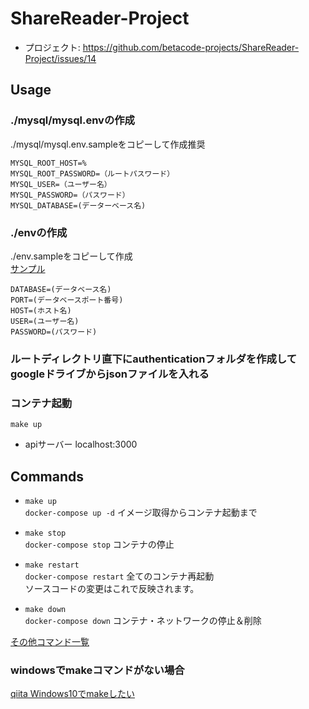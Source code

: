 # ShareReader-Project
- プロジェクト: https://github.com/betacode-projects/ShareReader-Project/issues/14

## Usage
### ./mysql/mysql.envの作成
./mysql/mysql.env.sampleをコピーして作成推奨

```
MYSQL_ROOT_HOST=%
MYSQL_ROOT_PASSWORD=（ルートパスワード）
MYSQL_USER=（ユーザー名）
MYSQL_PASSWORD=（パスワード）
MYSQL_DATABASE=(データーベース名)
```

### ./envの作成
./env.sampleをコピーして作成  
[サンプル](./doc/sample.md)

```
DATABASE=(データベース名)
PORT=(データベースポート番号)
HOST=(ホスト名)
USER=(ユーザー名)
PASSWORD=(パスワード)
```

### ルートディレクトリ直下にauthenticationフォルダを作成してgoogleドライブからjsonファイルを入れる
### コンテナ起動
```
make up
```

- apiサーバー localhost:3000


## Commands
- `make up`  
  `docker-compose up -d` イメージ取得からコンテナ起動まで

- `make stop`  
  `docker-compose stop` コンテナの停止

- `make restart`   
  `docker-compose restart` 全てのコンテナ再起動  
  ソースコードの変更はこれで反映されます。
  
- `make down`  
  `docker-compose down` コンテナ・ネットワークの停止＆削除  
  
[その他コマンド一覧](./doc/commands.md)
  ### windowsでmakeコマンドがない場合
  [qiita Windows10でmakeしたい](https://qiita.com/tyty96/items/f501f44a8d44e3fd6987)
